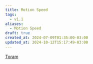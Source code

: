 ```yaml
---
title: Motion Speed
tags:
  - v1.1
aliases:
  - Motion Speed
draft: true
created_at: 2024-07-09T01:35:00-03:00
updated_at: 2024-10-12T15:17:49-03:00
---
```


[Toram](../26/Toram.md)